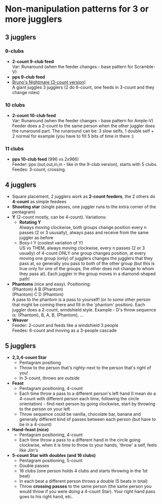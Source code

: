 # Non-manipulation patterns for 3 or more jugglers

## 3 jugglers

### 9-clubs
- **2-count 9-club feed**  
Var: Runaround (when the feeder changes - base pattern for Scramble-V)
- **pps 9-club feed**
- [Bruno's Nightmare (3-count version)](https://www.passingdb.com/patterns.php?id=48)  
A giant juggles 3 jugglers (2 do 6-count, one feeds in 3-count and they change
roles)

### 10 clubs
- **2-count 10-club feed**  
Var: Runaround (when the feeder changes - base pattern for Ample-V)
Feeder does a 2-count to the same person when the other juggler does the 
runaround part. The runaround can be: 3 slow selfs, 1 double self + 2 normal 
for example (you have to fill 5 bits of time in there :)

### 11 clubs
- **pps 10-club feed** (996 vs 2x966)  
Feeder: pps (out,out,in,in - like in the 9-club version), starts with 5 clubs. 
Feedes: 3-count, crossing.

## 4 jugglers

- Square placement, 2 jugglers work as **2-count feeders**, the 2 others do 
**4-count** as simple feedees
- **Shooting star** (single passes, one juggler runs to the extra corner of the 
pentagram)
- **Y** (2-count mostly, can be 4-count). Variations:
  - **Rotating Y**  
Always moving clockwise, both groups change position every n passes (2 or 3 
ususally), always pass and receive from the same juggler as before
  - Boxy-I Y (coolest variation of Y)  
US vs THEM, always moving clockwise, every n passes (2 or 3 usually) of 4-count 
ONLY one group changes position, at every moving one group (only) of jugglers 
changes the jugglers that they pass at, so generally you pass to both of the 
other group (but this is true only for one of the groups, the other does not 
change to whom they pass at). Each juggler in the group moves in a 
diamond-shaped path!
- **Phantoms** (nice and easy). Positioning:  
(Phantom) A B (Phantom)  
(Phantom) C D (Phantom)  
A pass to the phantom is  a pass to yourself! (or to some other person that 
might be coming there and fill in the 'phantom' position). Each juggler does 
a 2-count, windshield style. Example - D's throw sequence is: (Phantom), B, A, 
B, (Phantom), ...
- **Weaver**  
Feeder: 2-count and feeds like a windshield 3 people  
Feedes: 6-count and moving as a 3-people cascade

## 5 jugglers

- **2,3,4-count Star**  
  - Pentagram positiong
  - Throw to the person that's righty-next to the person that's right of you! 
  - In 3-count, throws are *outside*
- **Feast**  
  - Pentagram positioning, 4-count
  - Each time throw a pass to a different person's left hand (I mean do a 
4-count with different person each time, following the circle orientation) - 
find next person by going clockwise, start by throwing to the person on your left
  - Throw sequence could be vanilla, chocolate bar, banana and generally 
different kind of passes between each person (but have to be in a 4-count)
- **Hand-feast (nice)**  
  - Pentagram positioning, 4-count
  - Each time throw a pass to a different hand in the circle going clockwise,
when it is time to throw to your hands, 'throw' a self, feels like Jim's
- **5-count Star with doubles (and 16 clubs)**  
  - Pentagram positioning, 5-count
  - Double passes
  - 16 clubs (one person holds 4 clubs and starts throwing in the 1st beat)
  - In each beat a different person throws a double (5 beats in total)
  - Throw **crossing passes** to the same person (the same person you would throw
if you were doing a 4-count Star). Your right hand pass goes to his right hand,
etc.


